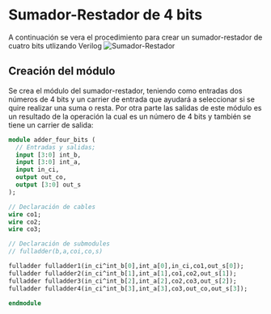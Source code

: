 # Sumador-Restador de 4 bits
A continuación se vera el procedimiento para crear un sumador-restador de cuatro bits utlizando Verilog
![Sumador-Restador](https://github.com/Daniel-Porras/Digital-1-2023-2/assets/73449036/a99eeb3c-f7d8-483d-bbb0-72c154af0948)
## Creación del módulo
Se crea el módulo del sumador-restador, teniendo como entradas dos números de 4 bits y un carrier de entrada que ayudará a seleccionar si se quire realizar una suma o resta. Por otra parte las salidas de este módulo es un resultado de la operación la cual es un número de 4 bits y también se tiene un carrier de salida:

```systemverilog
module adder_four_bits (
  // Entradas y salidas;
  input [3:0] int_b, 
  input [3:0] int_a,
  input in_ci,
  output out_co, 
  output [3:0] out_s
);
```


```systemverilog
// Declaración de cables
wire co1;
wire co2;
wire co3;

// Declaración de submodules
// fulladder(b,a,coi,co,s)

fulladder fulladder1(in_ci^int_b[0],int_a[0],in_ci,co1,out_s[0]);	
fulladder fulladder2(in_ci^int_b[1],int_a[1],co1,co2,out_s[1]);
fulladder fulladder3(in_ci^int_b[2],int_a[2],co2,co3,out_s[2]);
fulladder fulladder4(in_ci^int_b[3],int_a[3],co3,out_co,out_s[3]);

endmodule
```
